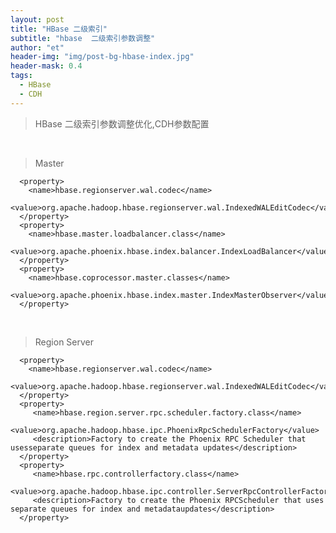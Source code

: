 ```yaml
---
layout: post
title: "HBase 二级索引"
subtitle: "hbase  二级索引参数调整"
author: "et"
header-img: "img/post-bg-hbase-index.jpg"
header-mask: 0.4
tags:
  - HBase
  - CDH
---
```



> HBase  二级索引参数调整优化,CDH参数配置


<br>

> Master

      <property>
        <name>hbase.regionserver.wal.codec</name>
        <value>org.apache.hadoop.hbase.regionserver.wal.IndexedWALEditCodec</value>
      </property>
      <property>
        <name>hbase.master.loadbalancer.class</name>
        <value>org.apache.phoenix.hbase.index.balancer.IndexLoadBalancer</value>
      </property>
      <property>
        <name>hbase.coprocessor.master.classes</name>
        <value>org.apache.phoenix.hbase.index.master.IndexMasterObserver</value>
      </property>


<br>


>  Region Server

      <property>
        <name>hbase.regionserver.wal.codec</name>
        <value>org.apache.hadoop.hbase.regionserver.wal.IndexedWALEditCodec</value>
      </property>
      <property>
         <name>hbase.region.server.rpc.scheduler.factory.class</name>
         <value>org.apache.hadoop.hbase.ipc.PhoenixRpcSchedulerFactory</value>
         <description>Factory to create the Phoenix RPC Scheduler that usesseparate queues for index and metadata updates</description>
      </property>
      <property>
         <name>hbase.rpc.controllerfactory.class</name>
         <value>org.apache.hadoop.hbase.ipc.controller.ServerRpcControllerFactory</value>
         <description>Factory to create the Phoenix RPCScheduler that uses separate queues for index and metadataupdates</description>
      </property>
